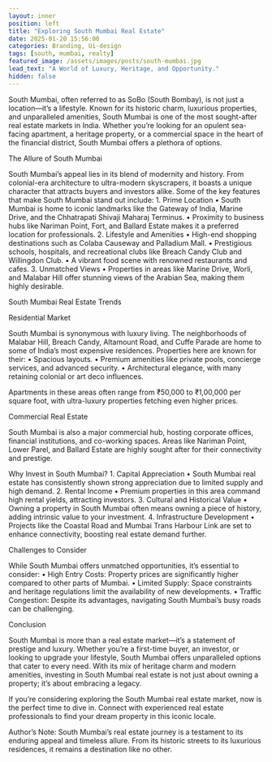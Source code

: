 ```yaml
---
layout: inner
position: left
title: "Exploring South Mumbai Real Estate"
date: 2025-01-20 15:56:00
categories: Branding, Ui-design
tags: [south, mumbai, realty]
featured_image: /assets/images/posts/south-mumbai.jpg
lead_text: "A World of Luxury, Heritage, and Opportunity."
hidden: false
---
```



South Mumbai, often referred to as SoBo (South Bombay), is not just a location—it’s a lifestyle. Known for its historic charm, luxurious properties, and unparalleled amenities, South Mumbai is one of the most sought-after real estate markets in India. Whether you’re looking for an opulent sea-facing apartment, a heritage property, or a commercial space in the heart of the financial district, South Mumbai offers a plethora of options.

The Allure of South Mumbai

South Mumbai’s appeal lies in its blend of modernity and history. From colonial-era architecture to ultra-modern skyscrapers, it boasts a unique character that attracts buyers and investors alike. Some of the key features that make South Mumbai stand out include:
	1.	Prime Location
      •   South Mumbai is home to iconic landmarks like the Gateway of India, Marine Drive, and the Chhatrapati Shivaji Maharaj Terminus.
      •   Proximity to business hubs like Nariman Point, Fort, and Ballard Estate makes it a preferred location for professionals.
	2.	Lifestyle and Amenities
      •   High-end shopping destinations such as Colaba Causeway and Palladium Mall.
      •   Prestigious schools, hospitals, and recreational clubs like Breach Candy Club and Willingdon Club.
      •   A vibrant food scene with renowned restaurants and cafes.
	3.	Unmatched Views
      •   Properties in areas like Marine Drive, Worli, and Malabar Hill offer stunning views of the Arabian Sea, making them highly desirable.

South Mumbai Real Estate Trends

Residential Market

South Mumbai is synonymous with luxury living. The neighborhoods of Malabar Hill, Breach Candy, Altamount Road, and Cuffe Parade are home to some of India’s most expensive residences. Properties here are known for their:
   •   Spacious layouts.
   •   Premium amenities like private pools, concierge services, and advanced security.
   •   Architectural elegance, with many retaining colonial or art deco influences.

Apartments in these areas often range from ₹50,000 to ₹1,00,000 per square foot, with ultra-luxury properties fetching even higher prices.

Commercial Real Estate

South Mumbai is also a major commercial hub, hosting corporate offices, financial institutions, and co-working spaces. Areas like Nariman Point, Lower Parel, and Ballard Estate are highly sought after for their connectivity and prestige.

Why Invest in South Mumbai?
	1.	Capital Appreciation
      •   South Mumbai real estate has consistently shown strong appreciation due to limited supply and high demand.
	2.	Rental Income
      •   Premium properties in this area command high rental yields, attracting investors.
	3.	Cultural and Historical Value
      •   Owning a property in South Mumbai often means owning a piece of history, adding intrinsic value to your investment.
	4.	Infrastructure Development
      •   Projects like the Coastal Road and Mumbai Trans Harbour Link are set to enhance connectivity, boosting real estate demand further.

Challenges to Consider

While South Mumbai offers unmatched opportunities, it’s essential to consider:
   •   High Entry Costs: Property prices are significantly higher compared to other parts of Mumbai.
   •   Limited Supply: Space constraints and heritage regulations limit the availability of new developments.
   •   Traffic Congestion: Despite its advantages, navigating South Mumbai’s busy roads can be challenging.

Conclusion

South Mumbai is more than a real estate market—it’s a statement of prestige and luxury. Whether you’re a first-time buyer, an investor, or looking to upgrade your lifestyle, South Mumbai offers unparalleled options that cater to every need. With its mix of heritage charm and modern amenities, investing in South Mumbai real estate is not just about owning a property; it’s about embracing a legacy.

If you’re considering exploring the South Mumbai real estate market, now is the perfect time to dive in. Connect with experienced real estate professionals to find your dream property in this iconic locale.

Author’s Note:
South Mumbai’s real estate journey is a testament to its enduring appeal and timeless allure. From its historic streets to its luxurious residences, it remains a destination like no other.
